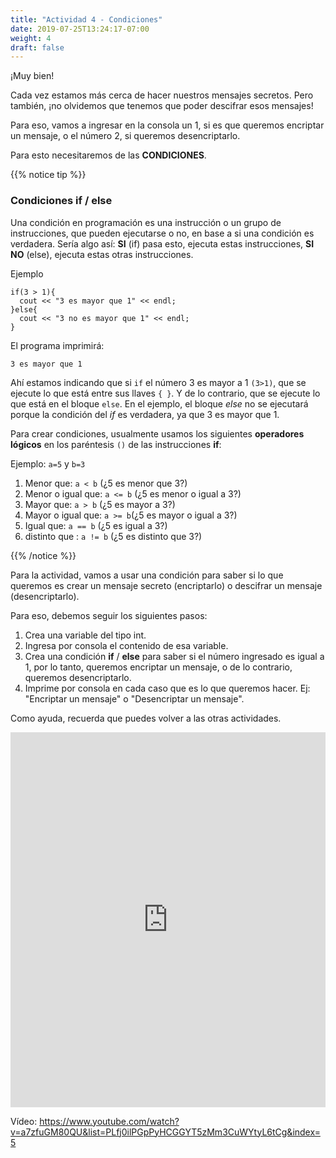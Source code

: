 ```yaml
---
title: "Actividad 4 - Condiciones"
date: 2019-07-25T13:24:17-07:00
weight: 4
draft: false
---
```


¡Muy bien! 

Cada vez estamos más cerca de hacer nuestros mensajes secretos. Pero también, ¡no olvidemos que tenemos que poder descifrar esos mensajes!

Para eso, vamos a ingresar en la consola un 1, si es que queremos encriptar un mensaje, o el número 2, si queremos desencriptarlo.

Para esto necesitaremos de las **CONDICIONES**.

{{% notice tip %}}


### Condiciones if / else

Una condición en programación es una instrucción o un grupo de instrucciones, que pueden ejecutarse o no, en base a si una condición es verdadera. Sería algo así: **SI** (if) pasa esto, ejecuta estas instrucciones, **SI NO** (else), ejecuta estas otras instrucciones.

Ejemplo

```
if(3 > 1){
  cout << "3 es mayor que 1" << endl;
}else{
  cout << "3 no es mayor que 1" << endl;
}
```
El programa imprimirá: 
```
3 es mayor que 1
```

Ahí estamos indicando que si `if` el número 3 es mayor a 1 `(3>1)`, que se ejecute lo que está entre sus llaves `{ }`. Y de lo contrario, que se ejecute lo que está en el bloque `else`. 
En el ejemplo, el bloque *else* no se ejecutará porque la condición del *if* es verdadera, ya que 3 es mayor que 1.

Para crear condiciones, usualmente usamos los siguientes **operadores lógicos** en los paréntesis `()` de las instrucciones **if**: 

Ejemplo: `a=5` y `b=3`
1. Menor que: `a < b` (¿5 es menor que 3?)
2. Menor o igual que: `a <= b` (¿5 es menor o igual a 3?)
3. Mayor que: `a > b` (¿5 es mayor a 3?)
4. Mayor o igual que: `a >= b`(¿5 es mayor o igual a 3?)
5. Igual que: `a == b` (¿5 es igual a 3?)
6. distinto que : `a != b` (¿5 es distinto que 3?)

{{% /notice %}}

Para la actividad, vamos a usar una condición para saber si lo que queremos es crear un mensaje secreto (encriptarlo) o descifrar un mensaje (desencriptarlo).

Para eso, debemos seguir los siguientes pasos:
1. Crea una variable del tipo int.
2. Ingresa por consola el contenido de esa variable.
3. Crea una condición **if** / **else** para saber si el número ingresado es igual a 1, por lo tanto, queremos encriptar un mensaje, o de lo contrario, queremos desencriptarlo.
4. Imprime por consola en cada caso que es lo que queremos hacer. Ej: "Encriptar un mensaje" o "Desencriptar un mensaje".

Como ayuda, recuerda que puedes volver a las otras actividades.

<iframe height="600px" width="100%" src="https://replit.com/@nuevofoundation/actividad-4?lite=true#main.cpp" scrolling="no" frameborder="no" allowtransparency="true" allowfullscreen="true" sandbox="allow-forms allow-pointer-lock allow-popups allow-same-origin allow-scripts allow-modals"></iframe>

Vídeo: https://www.youtube.com/watch?v=a7zfuGM80QU&list=PLfj0ilPGpPyHCGGYT5zMm3CuWYtyL6tCg&index=5
